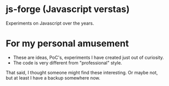 js-forge (Javascript verstas)
=============================

Experiments on Javascript over the years. 

For my personal amusement 
=========================

* These are ideas, PoC's, experiments I have created just out of curiosity.
* The code is very different from "professional" style. 


That said, I thought someone might find these interesting. Or maybe not, but
at least I have a backup somewhere now.
